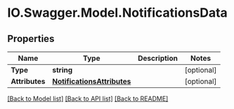 # IO.Swagger.Model.NotificationsData
## Properties

Name | Type | Description | Notes
------------ | ------------- | ------------- | -------------
**Type** | **string** |  | [optional] 
**Attributes** | [**NotificationsAttributes**](NotificationsAttributes.md) |  | [optional] 

[[Back to Model list]](../README.md#documentation-for-models) [[Back to API list]](../README.md#documentation-for-api-endpoints) [[Back to README]](../README.md)

